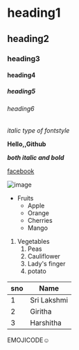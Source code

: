 # heading1
## heading2
### heading3
#### heading4
##### heading5
###### heading6
*italic type of fontstyle*

**Hello,,Github**

***both italic and bold***

[facebook](https://www.facebook.com/)

![image](https://encrypted-tbn0.gstatic.com/images?q=tbn:ANd9GcT37ca3cfOLjCc6UUaHyIs-nN9zlJc9WVFgQA&usqp=CAU)

* Fruits
  * Apple
  * Orange
  * Cherries
  * Mango
1. Vegetables
    1. Peas
    2. Cauliflower
    3. Lady's finger
    4. potato

sno|Name
----|----
1|Sri Lakshmi
2|Giritha
3|Harshitha

EMOJICODE:relaxed:
